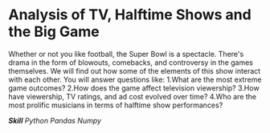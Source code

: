 # Analysis of TV, Halftime Shows and the Big Game
Whether or not you like football, the Super Bowl is a spectacle. There's drama in the form of blowouts, comebacks, and controversy in the games themselves.
We will find out how some of the elements of this show interact with each other. You will answer questions like:
1.What are the most extreme game outcomes?
2.How does the game affect television viewership?
3.How have viewership, TV ratings, and ad cost evolved over time?
4.Who are the most prolific musicians in terms of halftime show performances?

<b><i>Skill</b><i>
Python
Pandas
Numpy